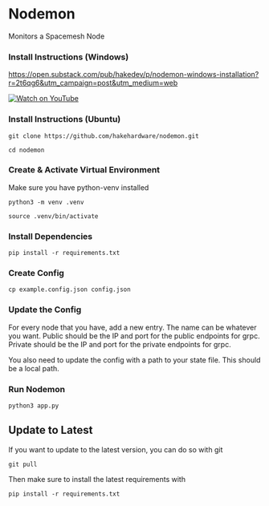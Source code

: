 # Nodemon
Monitors a Spacemesh Node

### Install Instructions (Windows)
https://open.substack.com/pub/hakedev/p/nodemon-windows-installation?r=2t6qg6&utm_campaign=post&utm_medium=web

[![Watch on YouTube](https://img.youtube.com/vi/D2zGGUIPrOo/0.jpg)](https://www.youtube.com/watch?v=D2zGGUIPrOo)


### Install Instructions (Ubuntu)

```
git clone https://github.com/hakehardware/nodemon.git
```

```
cd nodemon
```

### Create & Activate Virtual Environment
Make sure you have python-venv installed

```
python3 -m venv .venv
```

```
source .venv/bin/activate
```

### Install Dependencies
```
pip install -r requirements.txt
```

### Create Config
```
cp example.config.json config.json
```

### Update the Config
For every node that you have, add a new entry. The name can be whatever you want. Public should be the IP and port for the public endpoints for grpc. Private should be the IP and port for the private endpoints for grpc.

You also need to update the config with a path to your state file. This should be a local path. 

### Run Nodemon
```
python3 app.py
```
## Update to Latest
If you want to update to the latest version, you can do so with git
```
git pull
```

Then make sure to install the latest requirements with 
```
pip install -r requirements.txt
```

